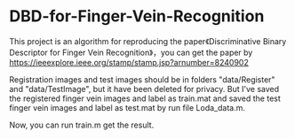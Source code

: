 # DBD-for-Finger-Vein-Recognition
This project is an algorithm for reproducing the paper《Discriminative Binary Descriptor for Finger Vein Recognition》，you can get the paper by https://ieeexplore.ieee.org/stamp/stamp.jsp?arnumber=8240902


Registration images and test images should be in folders "data/Register" and "data/TestImage", but it have been deleted for privacy.
But I've saved the registered finger vein images and label as train.mat and saved the test finger vein images and label as test.mat by
run file Loda_data.m.

Now, you can run train.m get the result.
